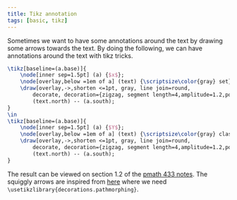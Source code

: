 ```yaml
---
title: Tikz annotation
tags: [basic, tikz]
---
```


Sometimes we want to have some annotations around the text by drawing some arrows towards the text. By doing the following, we can have annotations around the text with tikz tricks.

```latex
\tikz[baseline=(a.base)]{
	\node[inner sep=1.5pt] (a) {$x$};
	\node[overlay,below =1em of a] (text) {\scriptsize\color{gray} set};
	\draw[overlay,->,shorten <=1pt, gray, line join=round, 
        decorate, decoration={zigzag, segment length=4,amplitude=1.2,post=lineto, post length=0.5pt}]
        (text.north) -- (a.south);
}
\in 
\tikz[baseline=(a.base)]{
	\node[inner sep=1.5pt] (a) {$Y$};
	\node[overlay,below =1em of a] (text) {\scriptsize\color{gray} class};
	\draw[overlay,->,shorten <=1pt, gray, line join=round, 
        decorate, decoration={zigzag, segment length=4,amplitude=1.2,post=lineto, post length=0.5pt}]  
        (text.north) -- (a.south);
}
```

The result can be viewed on section 1.2 of the [pmath 433 notes](https://notes.sibeliusp.com/pdfs/1209/pmath433.pdf). The squiggly arrows are inspired from [here](https://tex.stackexchange.com/a/12680) where we need `\usetikzlibrary{decorations.pathmorphing}`.
